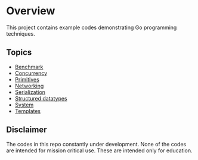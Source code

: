 # Overview

This project contains example codes demonstrating Go programming techniques.

## Topics

* [Benchmark](./docs/benchmark.md)
* [Concurrency](./docs/concurrent.md)
* [Primitives](./docs/primitives.md)
* [Networking](./docs/network.md)
* [Serialization](./docs/serialization.md)
* [Structured datatypes](./docs/structs.md)
* [System](./docs/system.md)
* [Templates](./docs/templates.md)

## Disclaimer

The codes in this repo constantly under development. None of the codes are intended for mission critical use. These are intended only for education.